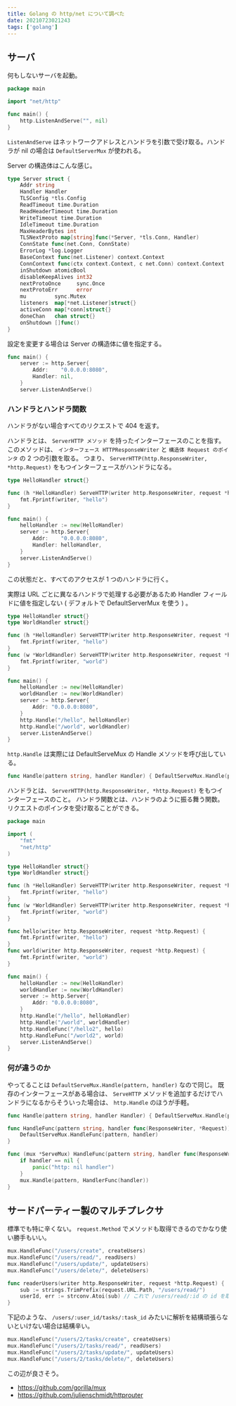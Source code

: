 ```yaml
---
title: Golang の http/net について調べた
date: 20210723021243
tags: ['golang']
---
```


## サーバ
何もしないサーバを起動。
```go
package main

import "net/http"

func main() {
	http.ListenAndServe("", nil)
}
```

`ListenAndServe` はネットワークアドレスとハンドラを引数で受け取る。ハンドラが nil の場合は `DefaultServerMux` が使われる。

Server の構造体はこんな感じ。
```go
type Server struct {
	Addr string
	Handler Handler
	TLSConfig *tls.Config
	ReadTimeout time.Duration
	ReadHeaderTimeout time.Duration
	WriteTimeout time.Duration
	IdleTimeout time.Duration
	MaxHeaderBytes int
	TLSNextProto map[string]func(*Server, *tls.Conn, Handler)
	ConnState func(net.Conn, ConnState)
	ErrorLog *log.Logger
	BaseContext func(net.Listener) context.Context
	ConnContext func(ctx context.Context, c net.Conn) context.Context
	inShutdown atomicBool
	disableKeepAlives int32
	nextProtoOnce     sync.Once
	nextProtoErr      error
	mu         sync.Mutex
	listeners  map[*net.Listener]struct{}
	activeConn map[*conn]struct{}
	doneChan   chan struct{}
	onShutdown []func()
}
```

設定を変更する場合は Server の構造体に値を指定する。
```go
func main() {
	server := http.Server{
		Addr:    "0.0.0.0:8080",
		Handler: nil,
	}
	server.ListenAndServe()
```

### ハンドラとハンドラ関数
ハンドラがない場合すべてのリクエストで 404 を返す。

ハンドラとは、 `ServerHTTP メソッド` を持ったインターフェースのことを指す。
このメソッドは、 `インターフェース HTTPResponseWriter` と `構造体 Request のポインタ` の 2 つの引数を取る。
つまり、 `ServerHTTP(http.ResponseWriter, *http.Request)` をもつインターフェースがハンドラになる。
```go
type HelloHandler struct{}

func (h *HelloHandler) ServeHTTP(writer http.ResponseWriter, request *http.Request) {
	fmt.Fprintf(writer, "hello")
}

func main() {
	helloHandler := new(HelloHandler)
	server := http.Server{
		Addr:    "0.0.0.0:8080",
		Handler: helloHandler,
	}
	server.ListenAndServe()
}
```

この状態だと、すべてのアクセスが 1 つのハンドラに行く。

実際は URL ごとに異なるハンドラで処理する必要があるため Handler フィールドに値を指定しない ( デフォルトで DefaultServerMux を使う ) 。

```go
type HelloHandler struct{}
type WorldHandler struct{}

func (h *HelloHandler) ServeHTTP(writer http.ResponseWriter, request *http.Request) {
	fmt.Fprintf(writer, "hello")
}
func (w *WorldHandler) ServeHTTP(writer http.ResponseWriter, request *http.Request) {
	fmt.Fprintf(writer, "world")
}

func main() {
	helloHandler := new(HelloHandler)
	worldHandler := new(WorldHandler)
	server := http.Server{
		Addr: "0.0.0.0:8080",
	}
	http.Handle("/hello", helloHandler)
	http.Handle("/world", worldHandler)
	server.ListenAndServe()
}
```

`http.Handle` は実際には DefaultServeMux の Handle メソッドを呼び出している。

```go
func Handle(pattern string, handler Handler) { DefaultServeMux.Handle(pattern, handler) }
```

ハンドラとは、 `ServerHTTP(http.ResponseWriter, *http.Request)` をもつインターフェースのこと。
ハンドラ関数とは、ハンドラのように振る舞う関数。リクエストのポインタを受け取ることができる。

```go
package main

import (
	"fmt"
	"net/http"
)

type HelloHandler struct{}
type WorldHandler struct{}

func (h *HelloHandler) ServeHTTP(writer http.ResponseWriter, request *http.Request) {
	fmt.Fprintf(writer, "hello")
}
func (w *WorldHandler) ServeHTTP(writer http.ResponseWriter, request *http.Request) {
	fmt.Fprintf(writer, "world")
}

func hello(writer http.ResponseWriter, request *http.Request) {
	fmt.Fprintf(writer, "hello")
}
func world(writer http.ResponseWriter, request *http.Request) {
	fmt.Fprintf(writer, "world")
}

func main() {
	helloHandler := new(HelloHandler)
	worldHandler := new(WorldHandler)
	server := http.Server{
		Addr: "0.0.0.0:8080",
	}
	http.Handle("/hello", helloHandler)
	http.Handle("/world", worldHandler)
	http.HandleFunc("/hello2", hello)
	http.HandleFunc("/world2", world)
	server.ListenAndServe()
}
```

### 何が違うのか
やってることは `DefaultServeMux.Handle(pattern, handler)` なので同じ。
既存のインターフェースがある場合は、 `ServeHTTP` メソッドを追加するだけでハンドラになるからそういった場合は、 `http.Handle` のほうが手軽。

```go
func Handle(pattern string, handler Handler) { DefaultServeMux.Handle(pattern, handler) }

func HandleFunc(pattern string, handler func(ResponseWriter, *Request)) {
	DefaultServeMux.HandleFunc(pattern, handler)
}

func (mux *ServeMux) HandleFunc(pattern string, handler func(ResponseWriter, *Request)) {
	if handler == nil {
		panic("http: nil handler")
	}
	mux.Handle(pattern, HandlerFunc(handler))
}
```

## サードパーティー製のマルチプレクサ
標準でも特に辛くない。 `request.Method` でメソッドも取得できるのでかなり使い勝手もいい。
```go
mux.HandleFunc("/users/create", createUsers)
mux.HandleFunc("/users/read/", readUsers)
mux.HandleFunc("/users/update/", updateUsers)
mux.HandleFunc("/users/delete/", deleteUsers)

func readerUsers(writer http.ResponseWriter, request *http.Request) {
	sub := strings.TrimPrefix(request.URL.Path, "/users/read/")
	userId, err := strconv.Atoi(sub) // これで /users/read/:id の id を取得できる
}
```

下記のような、 `/users/:user_id/tasks/:task_id` みたいに解析を結構頑張らないといけない場合は結構辛い。
```go
mux.HandleFunc("/users/2/tasks/create", createUsers)
mux.HandleFunc("/users/2/tasks/read/", readUsers)
mux.HandleFunc("/users/2/tasks/update/", updateUsers)
mux.HandleFunc("/users/2/tasks/delete/", deleteUsers)
```

この辺が良さそう。
- https://github.com/gorilla/mux
- https://github.com/julienschmidt/httprouter
